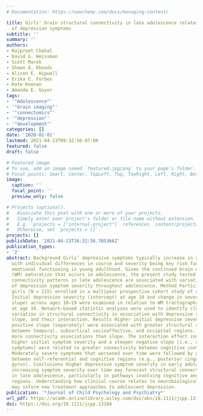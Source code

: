 ```yaml
---
# Documentation: https://wowchemy.com/docs/managing-content/

title: Girls' brain structural connectivity in late adolescence relates to history
  of depression symptoms
subtitle: ''
summary: ''
authors:
- Rajpreet Chahal
- David G. Weissman
- Scott Marek
- Shawn A. Rhoads
- Alison E. Hipwell
- Erika E. Forbes
- Kate Keenan
- Amanda E. Guyer
tags:
- '"Adolescence"'
- '"brain imaging"'
- '"connectomics"'
- '"depression"'
- '"development"'
categories: []
date: '2020-01-01'
lastmod: 2021-04-23T09:32:56-07:00
featured: false
draft: false

# Featured image
# To use, add an image named `featured.jpg/png` to your page's folder.
# Focal points: Smart, Center, TopLeft, Top, TopRight, Left, Right, BottomLeft, Bottom, BottomRight.
image:
  caption: ''
  focal_point: ''
  preview_only: false

# Projects (optional).
#   Associate this post with one or more of your projects.
#   Simply enter your project's folder or file name without extension.
#   E.g. `projects = ["internal-project"]` references `content/project/deep-learning/index.md`.
#   Otherwise, set `projects = []`.
projects: []
publishDate: '2021-04-23T16:32:56.705366Z'
publication_types:
- '2'
abstract: Background Girls’ depressive symptoms typically increase in adolescence,
  with individual differences in course and severity being key risk factors for impaired
  emotional functioning in young adulthood. Given the continued brain white matter
  (WM) maturation that occurs in adolescence, the present study tested whether structural
  connectivity patterns in late adolescence are associated with variation in the course
  of depression symptom severity throughout adolescence. Method Participants were
  girls (N = 115) enrolled in a multiyear prospective cohort study of risk for depression.
  Initial depression severity (intercept) at age 10 and change in severity (linear
  slope) across ages 10–19 were examined in relation to WM tractography collected
  at age 19. Network-based statistic analyses were used to identify clusters showing
  variation in structural connectivity in association with depressive symptom intercept,
  slope, and their interaction. Results Higher initial depressive severity and steeper
  positive slope (separately) were associated with greater structural connectivity
  between temporal, subcortical socioaffective, and occipital regions. Intercept showed
  more connectivity associations than slope. The interaction effect indicated that
  higher initial symptom severity and a steeper negative slope (i.e., alleviating
  symptoms) were related to greater connectivity between cognitive control regions.
  Moderately severe symptoms that worsened over time were followed by greater connectivity
  between self-referential and cognitive regions (e.g., posterior cingulate and frontal
  gyrus). Conclusions Higher depressive symptom severity in early adolescence and
  increasing symptom severity over time may forecast structural connectivity differences
  in late adolescence, particularly in pathways involving cognitive and emotion-processing
  regions. Understanding how clinical course relates to neurobiological correlates
  may inform new treatment approaches to adolescent depression.
publication: '*Journal of Child Psychology and Psychiatry*'
url_pdf: https://acamh.onlinelibrary.wiley.com/doi/abs/10.1111/jcpp.13184
doi: https://doi.org/10.1111/jcpp.13184
---
```

